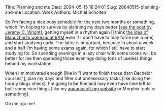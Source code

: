 Title: Planning and me
Date: 2004-05-15 18:24:01
Slug: 20040515-planning-and-me
Location: Work
Authors: Michiel Scholten

<p>So I'm facing a nice busy schedule for the next two months or something, which I'm hoping to survive by planning my days better [<a href="index.php?rantid=113">see the post by Jeremy C. Wright</a>], getting myself in a rhythm again [I think <a href="index.php?rantid=116">the idea of Manuzhai to wake up at 9AM</a> even if I don't have to may force me in one] and start studying early. The latter is important, because in about a week and a half I'm having some exams again, for which I still have to start studying for. So spending evenings in a lazy chair with some books will be better for me then spending those evenings doing tons of useless things behind my workstation.</p>
<p>When I'm motivated enough [like in "I want to finish those darn Bachelor courses"], plan my days and filter out unnesessary tasks [like doing the hourly blogs check], I'm going to be fine and may even have time left to built some nice things [like my <a href="/">aquariusoft.org website</a> or Morphix tools or something].</p>
<p>Go me, go me!</p>